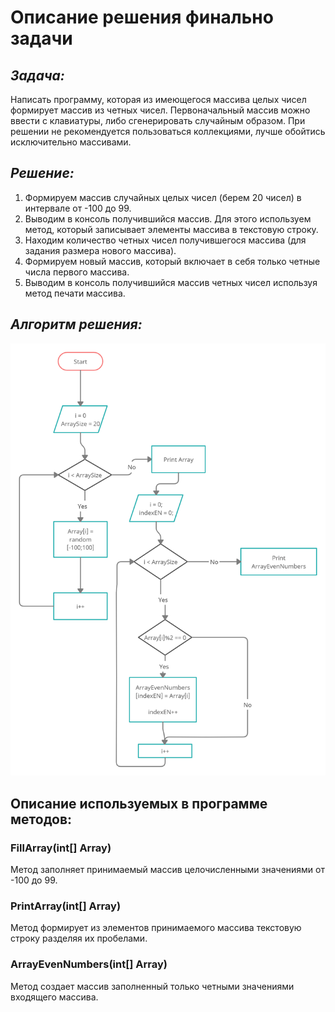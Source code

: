 # Описание решения финально задачи

## _Задача:_

Написать программу, которая из имеющегося массива целых чисел формирует массив из четных чисел.
Первоначальный массив можно ввести с клавиатуры, либо сгенерировать случайным образом. При решении не
рекомендуется пользоваться коллекциями, лучше обойтись исключительно массивами.

## _Решение:_

1. Формируем массив случайных целых чисел (берем 20 чисел) в интервале от -100 до 99.
2. Выводим в консоль получившийся массив. Для этого используем метод, который записывает элементы массива в текстовую строку.
3. Находим количество четных чисел получившегося массива (для задания размера нового массива).
4. Формируем новый массив, который включает в себя только четные числа первого массива.
5. Выводим в консоль получившийся массив четных чисел используя метод печати массива.

## _Алгоритм решения:_

![алгоритм решения](algorithm.jpg)

## **Описание используемых в программе методов:**

### **FillArray(int[] Array)**

Метод заполняет принимаемый массив целочисленными значениями от -100 до 99.

### **PrintArray(int[] Array)**

Метод формирует из элементов принимаемого массива текстовую строку разделяя их пробелами.

### **ArrayEvenNumbers(int[] Array)**

Метод создает массив заполненный только четными значениями входящего массива.
